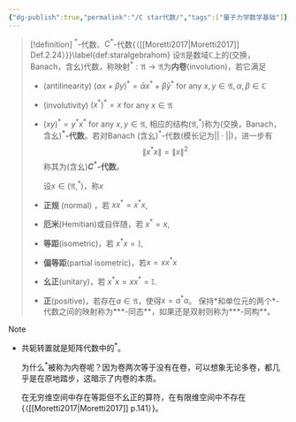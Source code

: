 ```yaml
---
{"dg-publish":true,"permalink":"/C star代数/","tags":["量子力学数学基础"]}
---
```



> [!definition] ${}^*$-代数、$C^*$-代数{（[[Moretti2017\|Moretti2017]] Def.2.24）}}\label{def:staralgebrahom}
>   设$\mathfrak{A}$是数域$\mathbb{C}$上的(交换，Banach，含幺)代数，称映射${ }^{*}: \mathfrak{A} \rightarrow \mathfrak{A}$为**内卷**(involution)，若它满足
>
> - (antilinearity) $(\alpha x+\beta y)^{*}=\bar{\alpha} x^{*}+\bar{\beta} y^{*}$ for any $x, y \in \mathfrak{A}, \alpha, \beta \in \mathbb{C}$
> - (involutivity) $\left(x^{*}\right)^{*}=x$ for any $x \in \mathfrak{A}$
> - $(x y)^{*}=y^{*} x^{*}$ for any $x, y \in \mathfrak{A}$,
>   相应的结构$(\mathfrak{A},^*)$称为(交换，Banach，含幺)**$^*$-代数**。若对Banach  (含幺)$^*$-代数(模长记为$||\cdot||$)，进一步有
$$
\left\|x^{*} x\right\|=\|x\|^{2}
$$
称其为(含幺)**$C^*$-代数**。
>
>   设$x\in (\mathfrak{A},^*)$，称$x$
>
> - **正规** (normal) ，若 $x x^{*}=x^{*} x$,
> - **厄米**(Hemitian)或自伴随，若 $x^{*}=x$,
> - **等距**(isometric)，若 $x^{*} x=\mathbb{I}$,
> - **偏等距**(partial isometric)，若$x=xx^*x$
> - **幺正**(unitary)，若 $x^{*} x=x x^{*}=\mathbb{I}$.
> - **正**(positive)，若存在$a\in \mathfrak{A}$，使得$x=a^*a$。
>   保持$*$和单位元的两个$*$-代数之间的映射称为**$*$-同态**，如果还是双射则称为**$*$-同构**。

> [!note]
> - 共轭转置${}^\text{}$就是矩阵代数中的${}^*$。
>
>   为什么${}^*$被称为内卷呢？因为卷两次等于没有在卷，可以想象无论多卷，都几乎是在原地踏步，这暗示了内卷的本质。
>
>   在无穷维空间中存在等距但不幺正的算符，在有限维空间中不存在{（[[Moretti2017\|Moretti2017]] p.141）}。

